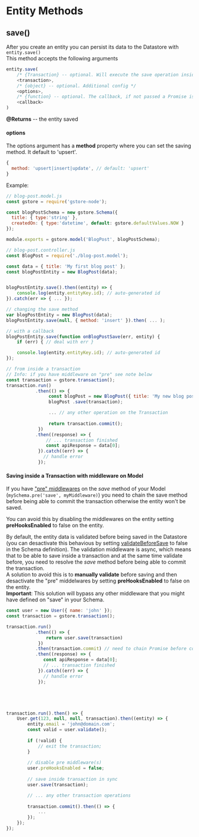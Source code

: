# Entity Methods

## save()

After you create an entity you can persist its data to the Datastore with `entity.save()`  
This method accepts the following arguments

```js
entity.save(
    /* {Transaction} -- optional. Will execute the save operation inside this transaction */
    <transaction>,
    /* {object} -- optional. Additional config */
    <options>,
    /* {function} -- optional. The callback, if not passed a Promise is returned */
    <callback>
)
```

**@Returns** -- the entity saved

#### options

The options argument has a **method** property where you can set the saving method.
It default to 'upsert'.

```js
{
  method: 'upsert|insert|update', // default: 'upsert'
}
```

Example:
```js
// blog-post.model.js
const gstore = require('gstore-node');

const blogPostSchema = new gstore.Schema({
  title: { type:'string' },
  createdOn: { type:'datetime', default: gstore.defaultValues.NOW }
});

module.exports = gstore.model('BlogPost', blogPostSchema);
```

```js
// blog-post.controller.js
const BlogPost = require('./blog-post.model');

const data = { title: 'My first blog post' };
const blogPostEntity = new BlogPost(data);


blogPostEntity.save().then((entity) => {
    console.log(entity.entityKey.id); // auto-generated id
}).catch(err => { ... });

// changing the save method
var blogPostEntity = new BlogPost(data);
blogPostEntity.save(null, { method: 'insert' }).then( ... );

// with a callback
blogPostEntity.save(function onBlogPostSave(err, entity) {
    if (err) { // deal with err }

    console.log(entity.entityKey.id); // auto-generated id
});

// from inside a transaction
// Info: if you have middleware on "pre" see note below
const transaction = gstore.transaction();
transaction.run()
           .then(() => {
                const blogPost = new BlogPost({ title: 'My new blog post' });
                blogPost .save(transaction);

                ... // any other operation on the Transaction
                
                return transaction.commit();
            })
           .then((response) => {
               // ... transaction finished
               const apiResponse = data[0];
            }).catch((err) => {
              // handle error
            });

```

#### Saving inside a Transaction with middleware on Model

If you have ["pre" middlewares](../middleware-hooks/pre-hooks.md) on the _save_ method of your Model (`mySchema.pre('save', myMiddleware)`) you need to chain the save method before being able to commit the transaction otherwise the entity won't be saved.

You can avoid this by disabling the middlewares on the entity setting **preHooksEnabled** to false on the entity.

By default, the entity data is validated before being saved in the Datastore (you can desactivate this behavious by setting [validateBeforeSave](#validateBeforeSave) to false in the Schema definition). The validation middleware is async, which means that to be able to save inside a transaction and at the same time validate before, you need to resolve the *save* method before being able to commit the transaction.  
A solution to avoid this is to **manually validate** before saving and then desactivate the "pre" middelwares by setting **preHooksEnabled** to false on the entity.  
**Important**: This solution will bypass any other middleware that you might have defined on "save" in your Schema.

```js
const user = new User({ name: 'john' });
const transaction = gstore.transaction();

transaction.run()
           .then(() => {
               return user.save(transaction)
            })
           .then(transaction.commit) // need to chain Promise before committing
           .then((response) => {
              const apiResponse = data[0];
              // ... transaction finished
            }).catch((err) => {
              // handle error
            });





transaction.run().then() => {
	User.get(123, null, null, transaction).then((entity) => {
		entity.email = 'john@domain.com';
		const valid = user.validate();
		
		if (!valid) {
		    // exit the transaction;
		}
		
		// disable pre middleware(s)
		user.preHooksEnabled = false;
		
		// save inside transaction in sync
		user.save(transaction);

		// ... any other transaction operations
		
		transaction.commit().then(() => {
		    ...
		});
	});
});
```